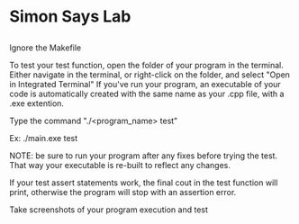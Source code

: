 # Simon Says Lab

##
Ignore the Makefile

To test your test function, open the folder of your program in the terminal. Either navigate in the terminal,
or right-click on the folder, and select "Open in Integrated Terminal"
If you've run your program, an executable of your code is automatically created with the same name as your .cpp
file, with a .exe extention.

Type the command "./<program_name> test"

Ex: ./main.exe test

NOTE: be sure to run your program after any fixes before trying the test. That way your executable is re-built to reflect
any changes.

If your test assert statements work, the final cout in the test function will print, otherwise the program will stop with
an assertion error.

Take screenshots of your program execution and test

